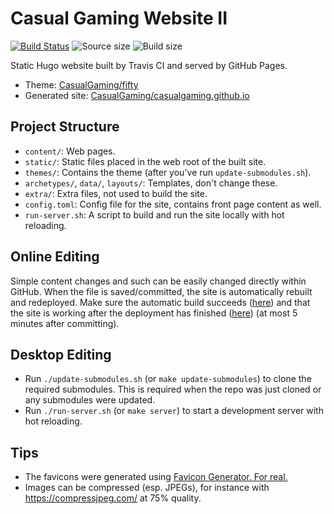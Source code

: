 # Casual Gaming Website II

[![Build Status](https://travis-ci.com/CasualGaming/cag-web-2.svg?branch=master)](https://travis-ci.com/CasualGaming/cag-web-2)
![Source size](https://img.shields.io/github/repo-size/CasualGaming/cag-web-2.svg?label=source%20size)
![Build size](https://img.shields.io/github/repo-size/CasualGaming/casualgaming.github.io.svg?label=build%20size)

Static Hugo website built by Travis CI and served by GitHub Pages.

* Theme: [CasualGaming/fifty](https://github.com/CasualGaming/fifty)
* Generated site: [CasualGaming/casualgaming.github.io](https://github.com/CasualGaming/casualgaming.github.io)

## Project Structure
* `content/`: Web pages.
* `static/`: Static files placed in the web root of the built site.
* `themes/`: Contains the theme (after you've run `update-submodules.sh`).
* `archetypes/`, `data/`, `layouts/`: Templates, don't change these.
* `extra/`: Extra files, not used to build the site.
* `config.toml`: Config file for the site, contains front page content as well.
* `run-server.sh`: A script to build and run the site locally with hot reloading.

## Online Editing
Simple content changes and such can be easily changed directly within GitHub.
When the file is saved/committed, the site is automatically rebuilt and redeployed.
Make sure the automatic build succeeds ([here](https://travis-ci.com/CasualGaming/cag-web)) and that the site is working after the deployment has finished ([here](https://casualgaming.no)) (at most 5 minutes after committing).

## Desktop Editing

* Run `./update-submodules.sh` (or `make update-submodules`) to clone the required submodules. This is required when the repo was just cloned or any submodules were updated.
* Run `./run-server.sh` (or `make server`) to start a development server with hot reloading.

## Tips
* The favicons were generated using [Favicon Generator. For real.](https://realfavicongenerator.net/)
* Images can be compressed (esp. JPEGs), for instance with <https://compressjpeg.com/> at 75% quality.
